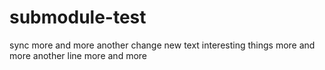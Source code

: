 # submodule-test

sync
more and more
another change
new text
interesting things
more and more
another line
more and more